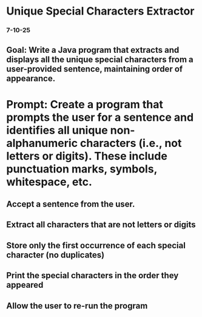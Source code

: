 # Unique Special Characters Extractor

### 7-10-25

## Goal: Write a Java program that extracts and displays all the unique special characters from a user-provided sentence, maintaining order of appearance.

# Prompt: Create a program that prompts the user for a sentence and identifies all unique non-alphanumeric characters (i.e., not letters or digits). These include punctuation marks, symbols, whitespace, etc.

## Accept a sentence from the user.

## Extract all characters that are not letters or digits

## Store only the first occurrence of each special character (no duplicates)

## Print the special characters in the order they appeared

## Allow the user to re-run the program